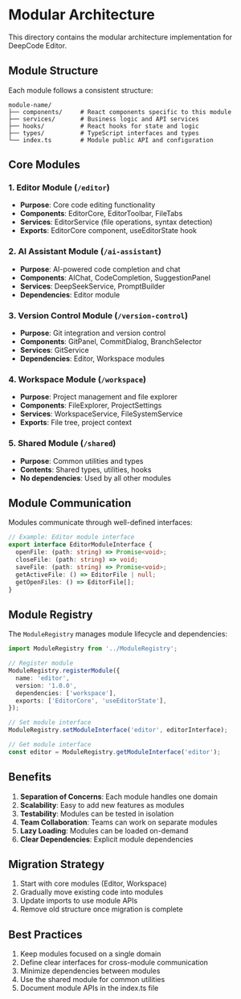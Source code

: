 # Modular Architecture

This directory contains the modular architecture implementation for DeepCode Editor.

## Module Structure

Each module follows a consistent structure:

```
module-name/
├── components/     # React components specific to this module
├── services/       # Business logic and API services
├── hooks/          # React hooks for state and logic
├── types/          # TypeScript interfaces and types
└── index.ts        # Module public API and configuration
```

## Core Modules

### 1. Editor Module (`/editor`)

- **Purpose**: Core code editing functionality
- **Components**: EditorCore, EditorToolbar, FileTabs
- **Services**: EditorService (file operations, syntax detection)
- **Exports**: EditorCore component, useEditorState hook

### 2. AI Assistant Module (`/ai-assistant`)

- **Purpose**: AI-powered code completion and chat
- **Components**: AIChat, CodeCompletion, SuggestionPanel
- **Services**: DeepSeekService, PromptBuilder
- **Dependencies**: Editor module

### 3. Version Control Module (`/version-control`)

- **Purpose**: Git integration and version control
- **Components**: GitPanel, CommitDialog, BranchSelector
- **Services**: GitService
- **Dependencies**: Editor, Workspace modules

### 4. Workspace Module (`/workspace`)

- **Purpose**: Project management and file explorer
- **Components**: FileExplorer, ProjectSettings
- **Services**: WorkspaceService, FileSystemService
- **Exports**: File tree, project context

### 5. Shared Module (`/shared`)

- **Purpose**: Common utilities and types
- **Contents**: Shared types, utilities, hooks
- **No dependencies**: Used by all other modules

## Module Communication

Modules communicate through well-defined interfaces:

```typescript
// Example: Editor module interface
export interface EditorModuleInterface {
  openFile: (path: string) => Promise<void>;
  closeFile: (path: string) => void;
  saveFile: (path: string) => Promise<void>;
  getActiveFile: () => EditorFile | null;
  getOpenFiles: () => EditorFile[];
}
```

## Module Registry

The `ModuleRegistry` manages module lifecycle and dependencies:

```typescript
import ModuleRegistry from '../ModuleRegistry';

// Register module
ModuleRegistry.registerModule({
  name: 'editor',
  version: '1.0.0',
  dependencies: ['workspace'],
  exports: ['EditorCore', 'useEditorState'],
});

// Set module interface
ModuleRegistry.setModuleInterface('editor', editorInterface);

// Get module interface
const editor = ModuleRegistry.getModuleInterface('editor');
```

## Benefits

1. **Separation of Concerns**: Each module handles one domain
2. **Scalability**: Easy to add new features as modules
3. **Testability**: Modules can be tested in isolation
4. **Team Collaboration**: Teams can work on separate modules
5. **Lazy Loading**: Modules can be loaded on-demand
6. **Clear Dependencies**: Explicit module dependencies

## Migration Strategy

1. Start with core modules (Editor, Workspace)
2. Gradually move existing code into modules
3. Update imports to use module APIs
4. Remove old structure once migration is complete

## Best Practices

1. Keep modules focused on a single domain
2. Define clear interfaces for cross-module communication
3. Minimize dependencies between modules
4. Use the shared module for common utilities
5. Document module APIs in the index.ts file
